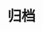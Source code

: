 ---
layout: list
title: 归档
sidebar: [blogger, artalk, sffw, h5game, dao_hang, category, tagcloud, webinfo, bwbak, heisibak, dulaoshi, chat]
---